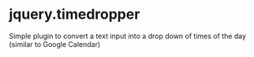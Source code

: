 jquery.timedropper
==================

Simple plugin to convert a text input into a drop down of times of the day (similar to Google Calendar)